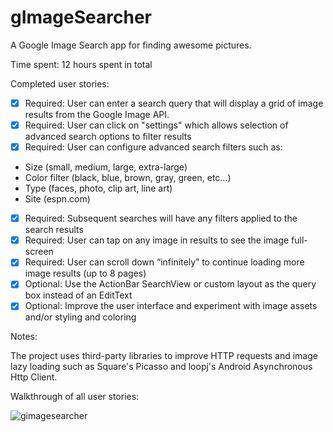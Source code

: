 # gImageSearcher

A Google Image Search app for finding awesome pictures.

Time spent: 12 hours spent in total

Completed user stories:

* [x] Required: User can enter a search query that will display a grid of image results from the Google Image API.
* [x] Required: User can click on "settings" which allows selection of advanced search options to filter results
* [x] Required: User can configure advanced search filters such as:
- Size (small, medium, large, extra-large)
- Color filter (black, blue, brown, gray, green, etc...)
- Type (faces, photo, clip art, line art)
- Site (espn.com)
* [x] Required: Subsequent searches will have any filters applied to the search results
* [x] Required: User can tap on any image in results to see the image full-screen
* [x] Required: User can scroll down “infinitely” to continue loading more image results (up to 8 pages) 
* [x] Optional: Use the ActionBar SearchView or custom layout as the query box instead of an EditText
* [x] Optional: Improve the user interface and experiment with image assets and/or styling and coloring

Notes:

The project uses third-party libraries to improve HTTP requests and image lazy loading such as Square's Picasso and loopj's Android Asynchronous Http Client.

Walkthrough of all user stories:

![gimagesearcher](https://cloud.githubusercontent.com/assets/1507064/3283172/016fd036-f50d-11e3-8b1d-1ccff4efbd4d.gif)

